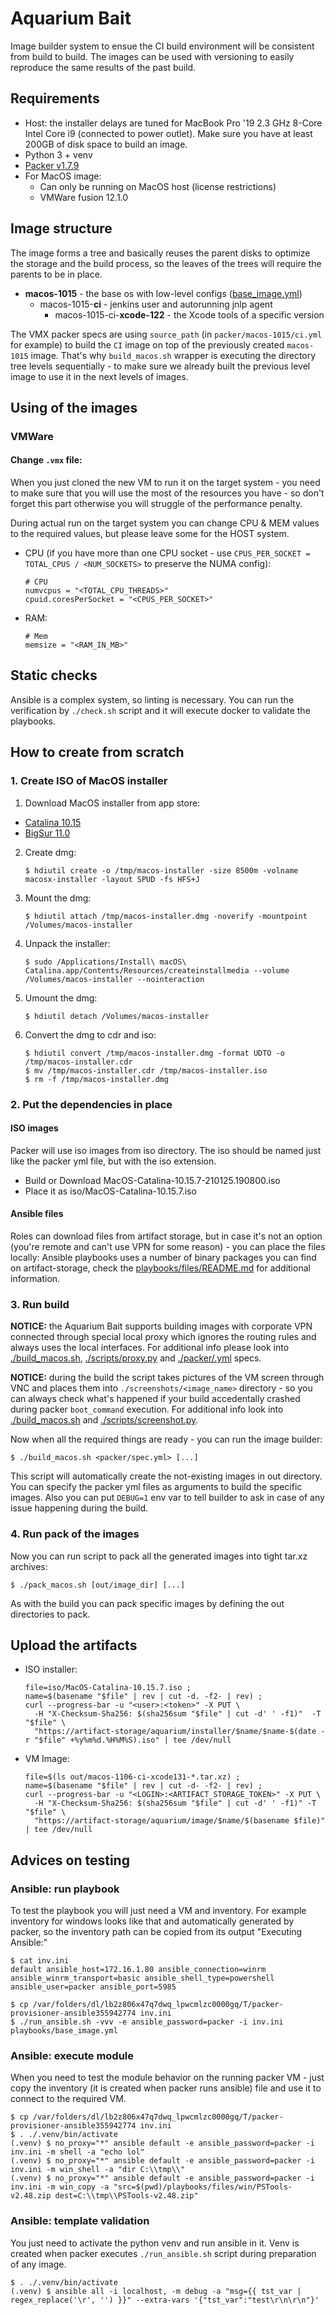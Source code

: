 # Aquarium Bait

Image builder system to ensue the CI build environment will be consistent from build to build. The
images can be used with versioning to easily reproduce the same results of the past build.

## Requirements

* Host: the installer delays are tuned for MacBook Pro '19 2.3 GHz 8-Core Intel Core i9 (connected
  to power outlet). Make sure you have at least 200GB of disk space to build an image.
* Python 3 + venv
* [Packer v1.7.9](https://www.packer.io/downloads)
* For MacOS image:
  * Can only be running on MacOS host (license restrictions)
  * VMWare fusion 12.1.0

## Image structure

The image forms a tree and basically reuses the parent disks to optimize the storage and the build
process, so the leaves of the trees will require the parents to be in place.

* **macos-1015** - the base os with low-level configs ([base_image.yml](playbooks/base_image.yml))
   * macos-1015-**ci** - jenkins user and autorunning jnlp agent
      * macos-1015-ci-**xcode-122** - the Xcode tools of a specific version

The VMX packer specs are using `source_path` (in `packer/macos-1015/ci.yml` for example) to build
the `CI` image on top of the previously created `macos-1015` image. That's why `build_macos.sh`
wrapper is executing the directory tree levels sequentially - to make sure we already built the
previous level image to use it in the next levels of images.

## Using of the images

### VMWare

#### Change `.vmx` file:

When you just cloned the new VM to run it on the target system - you need to make sure that you will
use the most of the resources you have - so don't forget this part otherwise you will struggle of
the performance penalty.

During actual run on the target system you can change CPU & MEM values to the required values, but
please leave some for the HOST system.

* CPU (if you have more than one CPU socket - use `CPUS_PER_SOCKET = TOTAL_CPUS / <NUM_SOCKETS>`
  to preserve the NUMA config):
   ```
   # CPU
   numvcpus = "<TOTAL_CPU_THREADS>"
   cpuid.coresPerSocket = "<CPUS_PER_SOCKET>"
   ```
* RAM:
   ```
   # Mem
   memsize = "<RAM_IN_MB>"
   ```

## Static checks

Ansible is a complex system, so linting is necessary. You can run the verification by `./check.sh`
script and it will execute docker to validate the playbooks.

## How to create from scratch

### 1. Create ISO of MacOS installer

1. Download MacOS installer from app store:
  * [Catalina 10.15](https://itunes.apple.com/us/app/macos-catalina/id1466841314?ls=1&mt=12)
  * [BigSur 11.0](https://itunes.apple.com/us/app/macos-big-sur/id1526878132?ls=1&mt=12)
2. Create dmg:
   ```
   $ hdiutil create -o /tmp/macos-installer -size 8500m -volname macosx-installer -layout SPUD -fs HFS+J
   ```
3. Mount the dmg:
   ```
   $ hdiutil attach /tmp/macos-installer.dmg -noverify -mountpoint /Volumes/macos-installer
   ```
4. Unpack the installer:
   ```
   $ sudo /Applications/Install\ macOS\ Catalina.app/Contents/Resources/createinstallmedia --volume /Volumes/macos-installer --nointeraction
   ```
5. Umount the dmg:
   ```
   $ hdiutil detach /Volumes/macos-installer
   ```
6. Convert the dmg to cdr and iso:
   ```
   $ hdiutil convert /tmp/macos-installer.dmg -format UDTO -o /tmp/macos-installer.cdr
   $ mv /tmp/macos-installer.cdr /tmp/macos-installer.iso
   $ rm -f /tmp/macos-installer.dmg
   ```

### 2. Put the dependencies in place

#### ISO images

Packer will use iso images from iso directory. The iso should be named just like the packer yml
file, but with the iso extension.

* Build or Download MacOS-Catalina-10.15.7-210125.190800.iso
* Place it as iso/MacOS-Catalina-10.15.7.iso

#### Ansible files

Roles can download files from artifact storage, but in case it's not an option (you're remote and
can't use VPN for some reason) - you can place the files locally: Ansible playbooks uses a number
of binary packages you can find on artifact-storage, check the [playbooks/files/README.md](playbooks/files/README.md)
for additional information.

### 3. Run build

**NOTICE:** the Aquarium Bait supports building images with corporate VPN connected through special
local proxy which ignores the routing rules and always uses the local interfaces. For additional
info please look into [./build_macos.sh](build_macos.sh), [./scripts/proxy.py](scripts/proxy.py)
and [./packer/.yml](packer/) specs.

**NOTICE:** during the build the script takes pictures of the VM screen through VNC and places them
into `./screenshots/<image_name>` directory - so you can always check what's happened if your build
accedentally crashed during packer `boot_command` execution. For additional info look into
[./build_macos.sh](build_macos.sh) and [./scripts/screenshot.py](scripts/screenshot.py).

Now when all the required things are ready - you can run the image builder:
```
$ ./build_macos.sh <packer/spec.yml> [...]
```

This script will automatically create the not-existing images in out directory. You can specify the
packer yml files as arguments to build the specific images. Also you can put `DEBUG=1` env var to
tell builder to ask in case of any issue happening during the build.

### 4. Run pack of the images

Now you can run script to pack all the generated images into tight tar.xz archives:
```
$ ./pack_macos.sh [out/image_dir] [...]
```

As with the build you can pack specific images by defining the out directories to pack.

## Upload the artifacts

* ISO installer:
   ```
   file=iso/MacOS-Catalina-10.15.7.iso ;
   name=$(basename "$file" | rev | cut -d. -f2- | rev) ;
   curl --progress-bar -u "<user>:<token>" -X PUT \
     -H "X-Checksum-Sha256: $(sha256sum "$file" | cut -d' ' -f1)"  -T "$file" \
     "https://artifact-storage/aquarium/installer/$name/$name-$(date -r "$file" +%y%m%d.%H%M%S).iso" | tee /dev/null
   ```

* VM Image:
   ```
   file=$(ls out/macos-1106-ci-xcode131-*.tar.xz) ;
   name=$(basename "$file" | rev | cut -d- -f2- | rev) ;
   curl --progress-bar -u "<LOGIN>:<ARTIFACT_STORAGE_TOKEN>" -X PUT \
     -H "X-Checksum-Sha256: $(sha256sum "$file" | cut -d' ' -f1)" -T "$file" \
     "https://artifact-storage/aquarium/image/$name/$(basename $file)" | tee /dev/null
   ```

## Advices on testing

### Ansible: run playbook

To test the playbook you will just need a VM and inventory. For example inventory for windows
looks like that and automatically generated by packer, so the inventory path can be copied from its
output "Executing Ansible:"
```
$ cat inv.ini
default ansible_host=172.16.1.80 ansible_connection=winrm ansible_winrm_transport=basic ansible_shell_type=powershell ansible_user=packer ansible_port=5985
```

```
$ cp /var/folders/dl/lb2z806x47q7dwq_lpwcmlzc0000gq/T/packer-provisioner-ansible355942774 inv.ini
$ ./run_ansible.sh -vvv -e ansible_password=packer -i inv.ini playbooks/base_image.yml
```

### Ansible: execute module

When you need to test the module behavior on the running packer VM - just copy the inventory (it is
created when packer runs ansible) file and use it to connect to the required VM.

```
$ cp /var/folders/dl/lb2z806x47q7dwq_lpwcmlzc0000gq/T/packer-provisioner-ansible355942774 inv.ini
$ . ./.venv/bin/activate
(.venv) $ no_proxy="*" ansible default -e ansible_password=packer -i inv.ini -m shell -a "echo lol"
(.venv) $ no_proxy="*" ansible default -e ansible_password=packer -i inv.ini -m win_shell -a "dir C:\\tmp\\"
(.venv) $ no_proxy="*" ansible default -e ansible_password=packer -i inv.ini -m win_copy -a "src=$(pwd)/playbooks/files/win/PSTools-v2.48.zip dest=C:\\tmp\\PSTools-v2.48.zip"
```

### Ansible: template validation

You just need to activate the python venv and run ansible in it. Venv is created when packer
executes `./run_ansible.sh` script during preparation of any image.

```
$ . ./.venv/bin/activate
(.venv) $ ansible all -i localhost, -m debug -a "msg={{ tst_var | regex_replace('\r', '') }}" --extra-vars '{"tst_var":"test\r\n\r\n"}'
```

